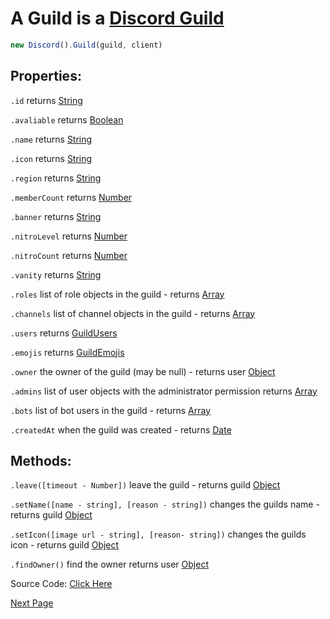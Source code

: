# A Guild is a [Discord Guild](https://discord.com/developers/docs/resources/guild)
```js
new Discord().Guild(guild, client)
```

## Properties: 

`.id` returns [String](https://javascript.info/types#string)

`.avaliable` returns [Boolean](https://javascript.info/types#boolean-logical-type)

`.name` returns [String](https://javascript.info/types#string)

`.icon` returns [String](https://javascript.info/types#string)

`.region` returns [String](https://javascript.info/types#string)

`.memberCount` returns [Number](https://javascript.info/types#number)

`.banner` returns [String](https://javascript.info/types#string)

`.nitroLevel` returns [Number](https://javascript.info/types#number)

`.nitroCount` returns [Number](https://javascript.info/types#number)

`.vanity` returns [String](https://javascript.info/types#string)

`.roles` list of role objects in the guild - returns [Array](https://javascript.info/array)

`.channels` list of channel objects in the guild - returns [Array](https://javascript.info/array)

`.users` returns [GuildUsers](https://github.com/discordjslib/discordjslib/blob/main/Documentation/Classes/Guild.md#GuildEmojis)

`.emojis` returns [GuildEmojis](https://github.com/discordjslib/discordjslib/blob/main/Documentation/Classes/Guild.md#GuildEmojis)

`.owner` the owner of the guild (may be null) - returns user [Object](https://javascript.info/object)

`.admins` list of user objects with the administrator permission returns [Array](https://javascript.info/array)

`.bots` list of bot users in the guild - returns [Array](https://javascript.info/array)

`.createdAt` when the guild was created - returns [Date](https://javascript.info/date)


## Methods:

`.leave([timeout - Number])` leave the guild - returns guild [Object](https://javascript.info/object)

`.setName([name - string], [reason - string])` changes the guilds name - returns guild [Object](https://javascript.info/object)

`.setIcon([image url - string], [reason- string])` changes the guilds icon - returns guild [Object](https://javascript.info/object)

`.findOwner()` find the owner returns user [Object](https://javascript.info/object)

Source Code: [Click Here](https://github.com/discordjslib/discordjslib/tree/main/lib/Classes/Guild/Guild.js)

[Next Page](https://github.com/discordjslib/discordjslib/blob/main/Documentation/Classes/GuildMember.md)
